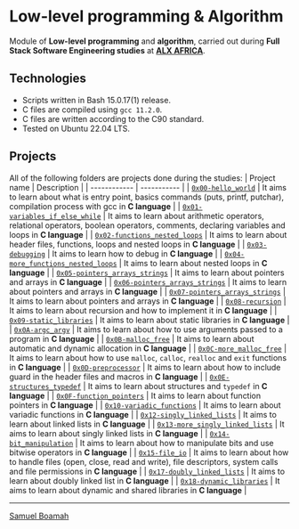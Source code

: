 # Low-level programming & Algorithm
Module of **Low-level programming** and **algorithm**, carried out during **Full Stack Software Engineering studies** at **[ALX AFRICA](https://www.alxafrica.com)**.

## Technologies
* Scripts written in Bash 15.0.17(1) release.
* C files are compiled using `gcc 11.2.0`.
* C files are written according to the C90 standard.
* Tested on Ubuntu 22.04 LTS.

## Projects
All of the following folders are projects done during the studies:
| Project name | Description |
| ------------ | ----------- |
| [`0x00-hello_world`](https://github.com/samboamah/alx-low_level_programming/tree/master/0x00-hello_world) | It aims to learn about what is entry point, basics commands (puts, printf, putchar), compilation process with gcc in **C language** |
| [`0x01-variables_if_else_while`](https://github.com/samboamah/alx-low_level_programming/tree/master/0x01-variables_if_else_while) | It aims to learn about arithmetic operators, relational operators, boolean operators, comments, declaring variables and loops in **C language** |
| [`0x02-functions_nested_loops`](https://github.com/samboamah/alx-low_level_programming/tree/master/0x02-functions_nested_loops) | It aims to learn about header files, functions, loops and nested loops in **C language** |
| [`0x03-debugging`](https://github.com/samboamah/alx-low_level_programming/tree/master/0x03-debugging) | It aims to learn how to debug in **C language** |
| [`0x04-more_functions_nested_loops`](https://github.com/samboamah/alx-low_level_programming/tree/master/0x04-more_functions_nested_loops) | It aims to learn about nested loops in **C language** |
| [`0x05-pointers_arrays_strings`](https://github.com/samboamah/alx-low_level_programming/tree/master/0x05-pointers_arrays_strings) | It aims to learn about pointers and arrays in **C language** |
| [`0x06-pointers_arrays_strings`](https://github.com/samboamah/alx-low_level_programming/tree/master/0x06-pointers_arrays_strings) | It aims to learn about pointers and arrays in **C language** |
| [`0x07-pointers_arrays_strings`](https://github.com/samboamah/alx-low_level_programming/tree/master/0x07-pointers_arrays_strings) | It aims to learn about pointers and arrays in **C language** |
| [`0x08-recursion`](https://github.com/samboamah/alx-low_level_programming/tree/master/0x08-recursion) | It aims to learn about recursion and how to implement it in **C language** |
| [`0x09-static_libraries`](https://github.com/samboamah/alx-low_level_programming/tree/master/0x09-static_libraries) | It aims to learn about static libraries in **C language** |
| [`0x0A-argc_argv`](https://github.com/samboamah/alx-low_level_programming/tree/master/0x0A-argc_argv) | It aims to learn about how to use arguments passed to a program in **C language** |
| [`0x0B-malloc_free`](https://github.com/samboamah/alx-low_level_programming/tree/master/0x0B-malloc_free) | It aims to learn about automatic and dynamic allocation in **C language** |
| [`0x0C-more_malloc_free`](https://github.com/samboamah/alx-low_level_programming/tree/master/0x0B-malloc_free) | It aims to learn about how to use `malloc`, `calloc`, `realloc` and `exit` functions in **C language** |
| [`0x0D-preprocessor`](https://github.com/samboamah/alx-low_level_programming/tree/master/0x0D-preprocessor) | It aims to learn about how to include guard in the header files and macros in **C language** |
| [`0x0E-structures_typedef`](https://github.com/samboamah/alx-low_level_programming/tree/master/0x0E-structures_typedef) | It aims to learn about structures and `typedef` in **C language** |
| [`0x0F-function_pointers`](https://github.com/samboamah/alx-low_level_programming/tree/master/0x0F-function_pointers) | It aims to learn about function pointers in **C language** |
| [`0x10-variadic_functions`](https://github.com/samboamah/alx-low_level_programming/tree/master/0x10-variadic_functions) | It aims to learn about variadic functions in **C language** |
| [`0x12-singly_linked_lists`](https://github.com/samboamah/alx-low_level_programming/tree/master/0x12-singly_linked_lists) | It aims to learn about linked lists in **C language** |
| [`0x13-more_singly_linked_lists`](https://github.com/samboamah/alx-low_level_programming/tree/master/0x13-more_singly_linked_lists) | It aims to learn about singly linked lists in **C language** |
| [`0x14-bit_manipulation`](https://github.com/samboamah/alx-low_level_programming/tree/master/0x14-bit_manipulation) | It aims to learn about how to manipulate bits and use bitwise operators in **C language** |
| [`0x15-file_io`](https://github.com/samboamah/alx-low_level_programming/tree/master/0x17-doubly_linked_lists) | It aims to learn about how to handle files (open, close, read and write), file descriptors, system calls and file permissions in **C language** |
| [`0x17-doubly_linked_lists`](https://github.com/samboamah/alx-low_level_programming/tree/master/0x17-doubly_linked_lists) | It aims to learn about doubly linked list in **C language** |
| [`0x18-dynamic_libraries`](https://github.com/samboamah/alx-low_level_programming/tree/master/0x18-dynamic_libraries) | It aims to learn about dynamic and shared libraries in **C language** |

-----
[Samuel Boamah](https://github.com/samboamah)